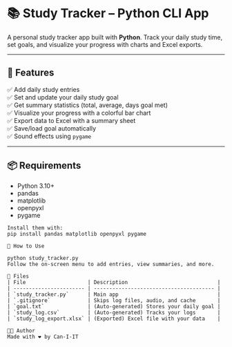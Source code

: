 # 📚 Study Tracker – Python CLI App

A personal study tracker app built with **Python**. Track your daily study time, set goals, and visualize your progress with charts and Excel exports.

---

## 🚀 Features

✅ Add daily study entries  
✅ Set and update your daily study goal  
✅ Get summary statistics (total, average, days goal met)  
✅ Visualize your progress with a colorful bar chart  
✅ Export data to Excel with a summary sheet  
✅ Save/load goal automatically  
✅ Sound effects using `pygame`

---

## 📦 Requirements

- Python 3.10+
- pandas
- matplotlib
- openpyxl
- pygame

```
Install them with:
pip install pandas matplotlib openpyxl pygame

🧠 How to Use

python study_tracker.py
Follow the on-screen menu to add entries, view summaries, and more.

📁 Files
| File                    | Description                             |
| ----------------------- | --------------------------------------- |
| `study_tracker.py`      | Main app                                |
| `.gitignore`            | Skips log files, audio, and cache       |
| `goal.txt`              | (Auto-generated) Stores your daily goal |
| `study_log.csv`         | (Auto-generated) Tracks your logs       |
| `study_log_export.xlsx` | (Exported) Excel file with your data    |

👨‍💻 Author
Made with ❤️ by Can-I-IT
